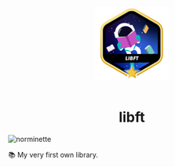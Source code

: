 <div align="center">
    <img src=".github/assets/libftm.png" alt="libft badge">
    <br><br>
    <h1>libft</h1>
</div>

![norminette](https://github.com/lareii/libft/actions/workflows/norminette.yml/badge.svg)

📚 My very first own library.
